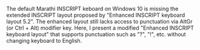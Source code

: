 The default Marathi INSCRIPT keboard on Windows 10 is missing the extended INSCRIPT layout proposed by "Enhanced INSCRIPT keyboard layout 5.2".  The enhanced layout still lacks access to punctuation via AltGr (or Ctrl + Alt) modifier key. Here, I present a modified "Enhanced INSCRIPT keyboard layout" that supports punctuation such as "?", "!", etc. without changing keyboard to English.
